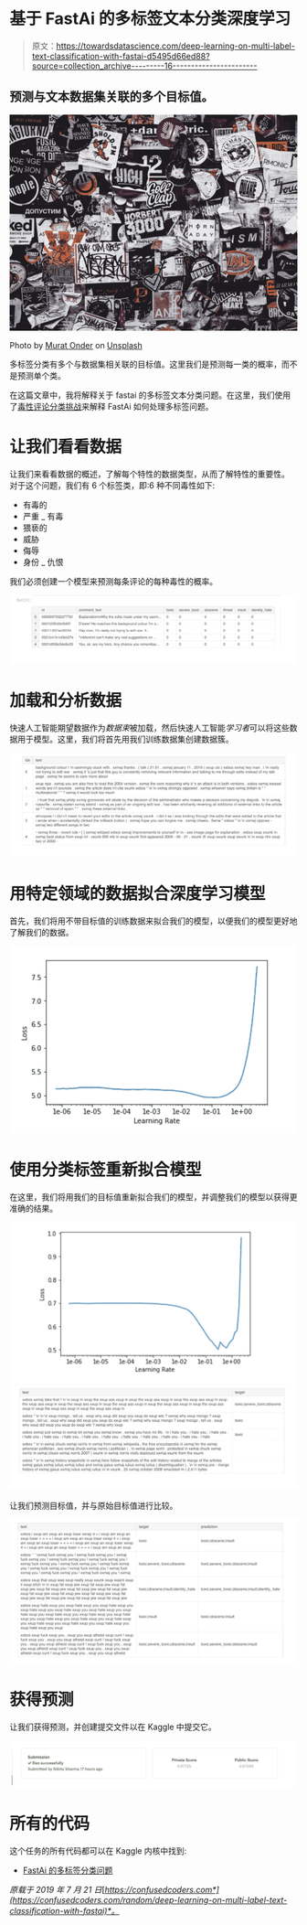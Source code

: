 # 基于 FastAi 的多标签文本分类深度学习

> 原文：<https://towardsdatascience.com/deep-learning-on-multi-label-text-classification-with-fastai-d5495d66ed88?source=collection_archive---------16----------------------->

## 预测与文本数据集关联的多个目标值。

![](img/8ff249b48a6b71002bc3650b65e4018d.png)

Photo by [Murat Onder](https://unsplash.com/@muratodr?utm_source=unsplash&utm_medium=referral&utm_content=creditCopyText) on [Unsplash](/s/photos/text?utm_source=unsplash&utm_medium=referral&utm_content=creditCopyText)

多标签分类有多个与数据集相关联的目标值。这里我们是预测每一类的概率，而不是预测单个类。

在这篇文章中，我将解释关于 fastai 的多标签文本分类问题。在这里，我们使用了[毒性评论分类挑战](https://www.kaggle.com/c/jigsaw-toxic-comment-classification-challenge)来解释 FastAi 如何处理多标签问题。

# 让我们看看数据

让我们来看看数据的概述，了解每个特性的数据类型，从而了解特性的重要性。
对于这个问题，我们有 6 个标签类，即:6 种不同毒性如下:

*   有毒的
*   严重 _ 有毒
*   猥亵的
*   威胁
*   侮辱
*   身份 _ 仇恨

我们必须创建一个模型来预测每条评论的每种毒性的概率。

![](img/156fbe34eb1128b1e20e9cef9911598c.png)

# 加载和分析数据

快速人工智能期望数据作为*数据束*被加载，然后快速人工智能*学习者*可以将这些数据用于模型。这里，我们将首先用我们训练数据集创建数据簇。

![](img/271c92269be48fc751e21c6d4c9c92d1.png)

# 用特定领域的数据拟合深度学习模型

首先，我们将用不带目标值的训练数据来拟合我们的模型，以便我们的模型更好地了解我们的数据。

![](img/2150280b1d2725b05479080785cd7b53.png)

# 使用分类标签重新拟合模型

在这里，我们将用我们的目标值重新拟合我们的模型，并调整我们的模型以获得更准确的结果。

![](img/3214afc5f6ff6c66eae39276c25d88be.png)![](img/bc33db837810f3c731a53565553368cf.png)

让我们预测目标值，并与原始目标值进行比较。

![](img/50869cd0ea17c3ad401f8d9268fd7828.png)

# 获得预测

让我们获得预测，并创建提交文件以在 Kaggle 中提交它。

![](img/0a3c6aa4ea0945dbb24718dafd61fb17.png)

# 所有的代码

这个任务的所有代码都可以在 Kaggle 内核中找到:

*   [FastAi 的多标签分类问题](https://www.kaggle.com/nikkisharma536/fastai-toxic)

*原载于 2019 年 7 月 21 日*[*https://confusedcoders.com*](https://confusedcoders.com/random/deep-learning-on-multi-label-text-classification-with-fastai)*。*